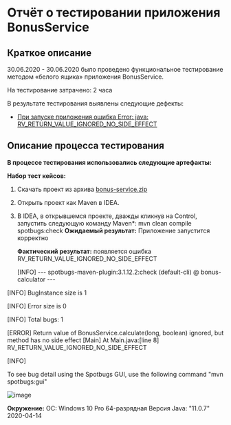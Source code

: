 # Отчёт о тестировании приложения BonusService

## Краткое описание

30.06.2020 - 30.06.2020 было проведено функциональное тестирование методом «белого ящика» приложения BonusService.

На тестирование затрачено: 2 часа

В результате тестирования выявлены следующие дефекты:
* [При запуске приложения ошибка Error: java: RV_RETURN_VALUE_IGNORED_NO_SIDE_EFFECT](https://github.com/Nick-kf/Java5_2_3_2/issues/1#issue-648893878)

## Описание процесса тестирования

**В процессе тестирования использовались следующие артефакты:**

**Набор тест кейсов:**

1. Скачать проект из архива [bonus-service.zip](https://github.com/netology-code/javaqa-homeworks/blob/master/maven-junit/artifacts/bonus-service.zip)

2. Открыть проект как Maven в IDEA.

3. В IDEA, в открывшемся проекте, дважды кликнув на Control, запустить следующую команду Maven*: mvn clean compile spotbugs:check
   **Ожидаемый результат:** Приложение запустится корректно

   **Фактический результат:** появляется ошибка RV_RETURN_VALUE_IGNORED_NO_SIDE_EFFECT

   [INFO] --- spotbugs-maven-plugin:3.1.12.2:check (default-cli) @ bonus-calculator ---
 
  [INFO] BugInstance size is 1
 
  [INFO] Error size is 0
 
  [INFO] Total bugs: 1
 
  [ERROR] Return value of BonusService.calculate(long, boolean) ignored, but method has no side effect [Main] At Main.java:[line 8] RV_RETURN_VALUE_IGNORED_NO_SIDE_EFFECT
 
  [INFO] 
 
  To see bug detail using the Spotbugs GUI, use the following command "mvn spotbugs:gui"

 
![image](https://user-images.githubusercontent.com/66060000/86237324-3d8e7b80-bba4-11ea-9ea0-7c040d1eecac.png)

**Окружение:**
ОС: Windows 10 Pro 64-разрядная
Версия Java: "11.0.7" 2020-04-14

